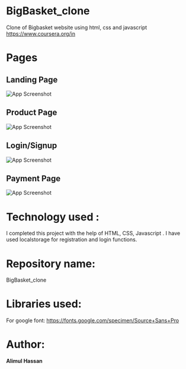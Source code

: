 # BigBasket_clone
Clone of Bigbasket website using html, css and javascript
https://www.coursera.org/in

# Pages

## Landing Page
![App Screenshot](https://miro.medium.com/max/1050/1*01O_74MElI-e6An0r96zHw.png)
## Product Page
![App Screenshot](https://miro.medium.com/max/1050/1*e1AHzU7e7hvePxXDsQ0KvQ.png)
## Login/Signup
![App Screenshot](https://miro.medium.com/max/1050/1*VN69b7q55cfAxkM1J8pH6Q.png)
## Payment Page
![App Screenshot](https://miro.medium.com/max/1050/1*8jSIMlokRjhxdkPSXGsNCA.png)



# Technology used :
I completed this project with the help of HTML, CSS, Javascript . I have used localstorage for registration and login functions.

# Repository name:
BigBasket_clone

# Libraries used:
For google font: https://fonts.google.com/specimen/Source+Sans+Pro


# Author:

<strong>Alimul Hassan</strong>  
